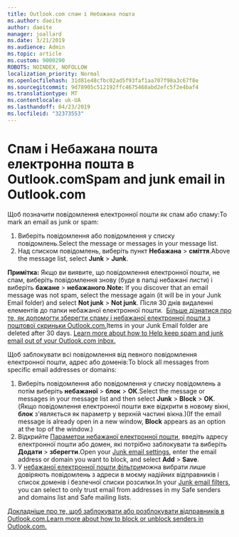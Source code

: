 ```yaml
---
title: Outlook.com спам і Небажана пошта
ms.author: daeite
author: daeite
manager: joallard
ms.date: 3/21/2019
ms.audience: Admin
ms.topic: article
ms.custom: 9000290
ROBOTS: NOINDEX, NOFOLLOW
localization_priority: Normal
ms.openlocfilehash: 31d81e48cfbc02ad5f93faf1aa707f98a3c67f8e
ms.sourcegitcommit: 9d78905c512192ffc4675468abd2efc5f2e4baf4
ms.translationtype: MT
ms.contentlocale: uk-UA
ms.lasthandoff: 04/23/2019
ms.locfileid: "32373553"
---
```

# <a name="spam-and-junk-email-in-outlookcom"></a><span data-ttu-id="397e6-102">Спам і Небажана пошта електронна пошта в Outlook.com</span><span class="sxs-lookup"><span data-stu-id="397e6-102">Spam and junk email in Outlook.com</span></span>

<span data-ttu-id="397e6-103">Щоб позначити повідомлення електронної пошти як спам або спаму:</span><span class="sxs-lookup"><span data-stu-id="397e6-103">To mark an email as junk or spam:</span></span>

1. <span data-ttu-id="397e6-104">Виберіть повідомлення або повідомлення у списку повідомлень.</span><span class="sxs-lookup"><span data-stu-id="397e6-104">Select the message or messages in your message list.</span></span>
1. <span data-ttu-id="397e6-105">Над списком повідомлень, виберіть пункт **Небажана** > **сміття**.</span><span class="sxs-lookup"><span data-stu-id="397e6-105">Above the message list, select **Junk** > **Junk**.</span></span>

<span data-ttu-id="397e6-106">**Примітка:** Якщо ви виявите, що повідомлення електронної пошти, не спам, виберіть повідомлення знову (буде в папці небажані листи) і виберіть **бажане** > **небажаного**.</span><span class="sxs-lookup"><span data-stu-id="397e6-106">**Note:** If you discover that an email message was not spam, select the message again (it will be in your Junk Email folder) and select **Not junk** > **Not junk**.</span></span> <span data-ttu-id="397e6-107">Після 30 днів видаленні елементів до папки небажаної електронної пошти.  [Більше дізнатися про те, як допомогти зберегти спаму і небажаної електронної пошти з поштової скриньки Outlook.com.](https://support.office.com/article/a3ece97b-82f8-4a5e-9ac3-e92fa6427ae4)</span><span class="sxs-lookup"><span data-stu-id="397e6-107">Items in your Junk Email folder are deleted after 30 days. [Learn more about how to Help keep spam and junk email out of your Outlook.com inbox.](https://support.office.com/article/a3ece97b-82f8-4a5e-9ac3-e92fa6427ae4)</span></span>

<span data-ttu-id="397e6-108">Щоб заблокувати всі повідомлення від певного повідомлення електронної пошти, адрес або доменів:</span><span class="sxs-lookup"><span data-stu-id="397e6-108">To block all messages from specific email addresses or domains:</span></span>

1. <span data-ttu-id="397e6-109">Виберіть повідомлення або повідомлення у списку повідомлень а потім виберіть **небажаної** > **блок** > **ОК**.</span><span class="sxs-lookup"><span data-stu-id="397e6-109">Select the message or messages in your message list and then select **Junk** > **Block** > **OK**.</span></span> <span data-ttu-id="397e6-110">(Якщо повідомлення електронної пошти вже відкрити в новому вікні, **блок** з'являється як параметр у верхній частині вікна.)</span><span class="sxs-lookup"><span data-stu-id="397e6-110">(If the email message is already open in a new window, **Block** appears as an option at the top of the window.)</span></span>
1. <span data-ttu-id="397e6-111">Відкрийте [Параметри небажаної електронної пошти](https://outlook.live.com/mail/options/mail/junkEmail/blockedSendersAndDomainsV2), введіть адресу електронної пошти або домен, які потрібно заблокувати та виберіть **Додати** > **зберегти**.</span><span class="sxs-lookup"><span data-stu-id="397e6-111">Open your [Junk email settings](https://outlook.live.com/mail/options/mail/junkEmail/blockedSendersAndDomainsV2), enter the email address or domain you want to block, and select **Add** > **Save**.</span></span>
1. <span data-ttu-id="397e6-112">У [небажаної електронної пошти фільтри](https://outlook.live.com/mail/options/mail/junkEmail/filtersOption)можна вибрати лише довіряють повідомлень з адреси в моєму надійних відправників і список доменів і безпечної списки розсилки.</span><span class="sxs-lookup"><span data-stu-id="397e6-112">In your [Junk email filters](https://outlook.live.com/mail/options/mail/junkEmail/filtersOption), you can select to only trust email from addresses in my Safe senders and domains list and Safe mailing lists.</span></span>

[<span data-ttu-id="397e6-113">Докладніше про те, щоб заблокувати або розблокувати відправників в Outlook.com.</span><span class="sxs-lookup"><span data-stu-id="397e6-113">Learn more about how to block or unblock senders in Outlook.com.</span></span>](https://support.office.com/article/afba1c94-77bb-4f50-8b85-057cf52f4d5e)